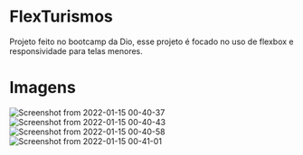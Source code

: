 # FlexTurismos
Projeto feito no bootcamp da Dio, esse projeto é focado no uso de flexbox e responsividade para telas menores.

# Imagens

![Screenshot from 2022-01-15 00-40-37](https://user-images.githubusercontent.com/90659018/149607639-1de35416-24df-4356-aa44-102fc2f835ab.png)
![Screenshot from 2022-01-15 00-40-43](https://user-images.githubusercontent.com/90659018/149607641-0a35c430-9408-40dd-b815-f1db6b00b196.png)
![Screenshot from 2022-01-15 00-40-58](https://user-images.githubusercontent.com/90659018/149607642-980205c4-4cc7-46cb-bbdc-3f7cd6cf7154.png)
![Screenshot from 2022-01-15 00-41-01](https://user-images.githubusercontent.com/90659018/149607643-cd519c93-e110-4b6c-b0e8-b21fbfbf7e50.png)

